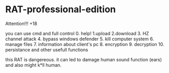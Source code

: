 # RAT-professional-edition
Attention!!! +18

you can use cmd and full control
0. help!
1.upload
2.download
3. HZ channel attack
4. bypass windows defender
5. kill computer system
6. manage files
7. information about client's pc
8. encryption
9. decryption
10. persistance
and other usefull functions

this RAT is dangereous. it can led to damage human sound function (ears) and also might k*ll human. 
